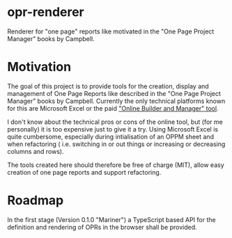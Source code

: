 # opr-renderer
Renderer for "one page" reports like motivated in the "One Page Project Manager" books by Campbell.

# Motivation
The goal of this project is to provide tools for the creation, display and management of One Page Reports like described in the "One Page Project Manager" books by Campbell. Currently the only technical platforms known for this are Microsoft Excel or the paid ["Online Builder and Manager" tool](https://www.oppmi.com/myoppm.cfm).

I don't know about the technical pros or cons of the online tool, but (for me personally) it is too expensive just to give it a try. Using Microsoft Excel is quite cumbersome, especially during intialisation of an OPPM sheet and when refactoring ( i.e. switching in or out things or increasing or decreasing columns and rows). 

The tools created here should therefore be free of charge (MIT), allow easy creation of one page reports and support refactoring.

# Roadmap

In the first stage (Version 0.1.0 "Mariner") a TypeScript based API for the definition and rendering of OPRs in the browser shall be provided.






